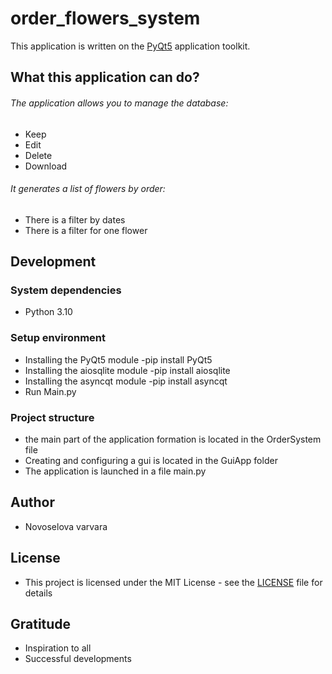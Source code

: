 # order_flowers_system

This application is written on the [PyQt5](https://pypi.org/project/PyQt5/) application toolkit.

## What this application can do?
###### The application allows you to manage the database:
- Keep
- Edit
- Delete
- Download

###### It generates a list of flowers by order:
- There is a filter by dates
- There is a filter for one flower

## Development

### System dependencies

- Python 3.10

### Setup environment

- Installing the PyQt5 module -pip install PyQt5
- Installing the aiosqlite module -pip install aiosqlite
- Installing the asyncqt module -pip install asyncqt
- Run Main.py 

### Project structure

- the main part of the application formation is located in the OrderSystem file
- Creating and configuring a gui is located in the GuiApp folder
- The application is launched in a file main.py

## Author
- Novoselova varvara

## License
- This project is licensed under the MIT License - see the [LICENSE](https://github.com/wendiia/course_work/blob/master/LICENSE) file for details

## Gratitude
- Inspiration to all
- Successful developments
